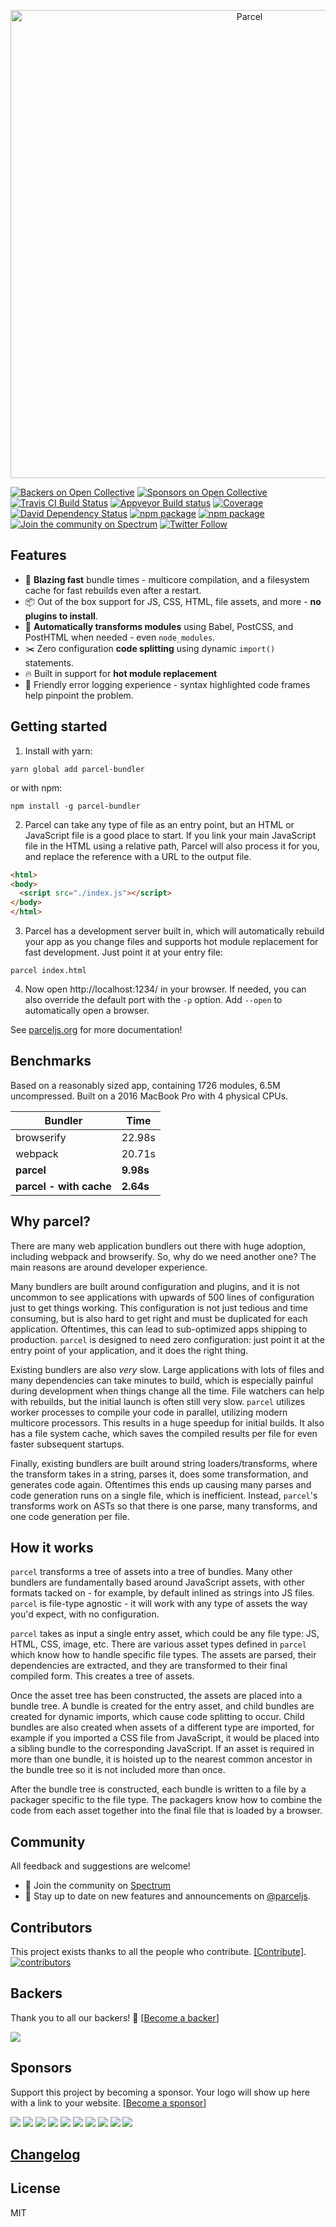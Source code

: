 <p align="center">
  <a href="https://parceljs.org/" target="_blank">
    <img alt="Parcel" src="https://user-images.githubusercontent.com/19409/31321658-f6aed0f2-ac3d-11e7-8100-1587e676e0ec.png" width="749">
  </a>
</p>

[![Backers on Open Collective](https://opencollective.com/parcel/backers/badge.svg)](#backers) [![Sponsors on Open Collective](https://opencollective.com/parcel/sponsors/badge.svg)](#sponsors)
[![Travis CI Build Status](https://travis-ci.org/parcel-bundler/parcel.svg?branch=master)](https://travis-ci.org/parcel-bundler/parcel)
[![Appveyor Build status](https://ci.appveyor.com/api/projects/status/nr7d6qjxj3wwsw6n/branch/master?svg=true)](https://ci.appveyor.com/project/devongovett/parcel)
[![Coverage](https://img.shields.io/codecov/c/github/parcel-bundler/parcel/master.svg)](https://codecov.io/github/parcel-bundler/parcel/)
[![David Dependency Status](https://david-dm.org/parcel-bundler/parcel.svg)](https://david-dm.org/parcel-bundler/parcel)
[![npm package](https://img.shields.io/npm/v/parcel-bundler.svg)](https://www.npmjs.com/package/parcel-bundler)
[![npm package](https://img.shields.io/npm/dm/parcel-bundler.svg)](https://www.npmjs.com/package/parcel-bundler)
[![Join the community on Spectrum](https://withspectrum.github.io/badge/badge.svg)](https://spectrum.chat/parcel)
[![Twitter Follow](https://img.shields.io/twitter/follow/parceljs.svg?style=social)](https://twitter.com/parceljs)

## Features

* 🚀 **Blazing fast** bundle times - multicore compilation, and a filesystem cache for fast rebuilds even after a restart.
* 📦 Out of the box support for JS, CSS, HTML, file assets, and more - **no plugins to install**.
* 🐠 **Automatically transforms modules** using Babel, PostCSS, and PostHTML when needed - even `node_modules`.
* ✂️ Zero configuration **code splitting** using dynamic `import()` statements.
* 🔥 Built in support for **hot module replacement**
* 🚨 Friendly error logging experience - syntax highlighted code frames help pinpoint the problem.

## Getting started

1. Install with yarn:

```shell
yarn global add parcel-bundler
```

or with npm:

```shell
npm install -g parcel-bundler
```

2. Parcel can take any type of file as an entry point, but an HTML or JavaScript file is a good place to start. If you link your main JavaScript file in the HTML using a relative path, Parcel will also process it for you, and replace the reference with a URL to the output file.

```html
<html>
<body>
  <script src="./index.js"></script>
</body>
</html>
```

3. Parcel has a development server built in, which will automatically rebuild your app as you change files and supports hot module replacement for fast development. Just point it at your entry file:

```shell
parcel index.html
```

4. Now open http://localhost:1234/ in your browser. If needed, you can also override the default port with the `-p` option. Add `--open` to automatically open a browser.

See [parceljs.org](https://parceljs.org) for more documentation!

## Benchmarks

Based on a reasonably sized app, containing 1726 modules, 6.5M uncompressed. Built on a 2016 MacBook Pro with 4 physical CPUs.

| Bundler                 | Time      |
| ----------------------- | --------- |
| browserify              | 22.98s    |
| webpack                 | 20.71s    |
| **parcel**              | **9.98s** |
| **parcel - with cache** | **2.64s** |

## Why parcel?

There are many web application bundlers out there with huge adoption, including webpack and browserify. So, why do we need another one? The main reasons are around developer experience.

Many bundlers are built around configuration and plugins, and it is not uncommon to see applications with upwards of 500 lines of configuration just to get things working. This configuration is not just tedious and time consuming, but is also hard to get right and must be duplicated for each application. Oftentimes, this can lead to sub-optimized apps shipping to production. `parcel` is designed to need zero configuration: just point it at the entry point of your application, and it does the right thing.

Existing bundlers are also _very_ slow. Large applications with lots of files and many dependencies can take minutes to build, which is especially painful during development when things change all the time. File watchers can help with rebuilds, but the initial launch is often still very slow. `parcel` utilizes worker processes to compile your code in parallel, utilizing modern multicore processors. This results in a huge speedup for initial builds. It also has a file system cache, which saves the compiled results per file for even faster subsequent startups.

Finally, existing bundlers are built around string loaders/transforms, where the transform takes in a string, parses it, does some transformation, and generates code again. Oftentimes this ends up causing many parses and code generation runs on a single file, which is inefficient. Instead, `parcel`'s transforms work on ASTs so that there is one parse, many transforms, and one code generation per file.

## How it works

`parcel` transforms a tree of assets into a tree of bundles. Many other bundlers are fundamentally based around JavaScript assets, with other formats tacked on - for example, by default inlined as strings into JS files. `parcel` is file-type agnostic - it will work with any type of assets the way you'd expect, with no configuration.

`parcel` takes as input a single entry asset, which could be any file type: JS, HTML, CSS, image, etc. There are various asset types defined in `parcel` which know how to handle specific file types. The assets are parsed, their dependencies are extracted, and they are transformed to their final compiled form. This creates a tree of assets.

Once the asset tree has been constructed, the assets are placed into a bundle tree. A bundle is created for the entry asset, and child bundles are created for dynamic imports, which cause code splitting to occur. Child bundles are also created when assets of a different type are imported, for example if you imported a CSS file from JavaScript, it would be placed into a sibling bundle to the corresponding JavaScript. If an asset is required in more than one bundle, it is hoisted up to the nearest common ancestor in the bundle tree so it is not included more than once.

After the bundle tree is constructed, each bundle is written to a file by a packager specific to the file type. The packagers know how to combine the code from each asset together into the final file that is loaded by a browser.

## Community

All feedback and suggestions are welcome!

* 💬 Join the community on [Spectrum](https://spectrum.chat/parcel)
* 📣 Stay up to date on new features and announcements on [@parceljs](https://twitter.com/parceljs).

## Contributors

This project exists thanks to all the people who contribute. [[Contribute]](CONTRIBUTING.md).
<a href="https://github.com/parcel-bundler/parcel/graphs/contributors"><img src="https://opencollective.com/parcel/contributors.svg?width=890" title="contributors" alt="contributors" /></a>

## Backers

Thank you to all our backers! 🙏 [[Become a backer](https://opencollective.com/parcel#backer)]

<a href="https://opencollective.com/parcel#backers" target="_blank"><img src="https://opencollective.com/parcel/backers.svg?width=890"></a>

## Sponsors

Support this project by becoming a sponsor. Your logo will show up here with a link to your website. [[Become a sponsor](https://opencollective.com/parcel#sponsor)]

<a href="https://opencollective.com/parcel/sponsor/0/website" target="_blank"><img src="https://opencollective.com/parcel/sponsor/0/avatar.svg"></a>
<a href="https://opencollective.com/parcel/sponsor/1/website" target="_blank"><img src="https://opencollective.com/parcel/sponsor/1/avatar.svg"></a>
<a href="https://opencollective.com/parcel/sponsor/2/website" target="_blank"><img src="https://opencollective.com/parcel/sponsor/2/avatar.svg"></a>
<a href="https://opencollective.com/parcel/sponsor/3/website" target="_blank"><img src="https://opencollective.com/parcel/sponsor/3/avatar.svg"></a>
<a href="https://opencollective.com/parcel/sponsor/4/website" target="_blank"><img src="https://opencollective.com/parcel/sponsor/4/avatar.svg"></a>
<a href="https://opencollective.com/parcel/sponsor/5/website" target="_blank"><img src="https://opencollective.com/parcel/sponsor/5/avatar.svg"></a>
<a href="https://opencollective.com/parcel/sponsor/6/website" target="_blank"><img src="https://opencollective.com/parcel/sponsor/6/avatar.svg"></a>
<a href="https://opencollective.com/parcel/sponsor/7/website" target="_blank"><img src="https://opencollective.com/parcel/sponsor/7/avatar.svg"></a>
<a href="https://opencollective.com/parcel/sponsor/8/website" target="_blank"><img src="https://opencollective.com/parcel/sponsor/8/avatar.svg"></a>
<a href="https://opencollective.com/parcel/sponsor/9/website" target="_blank"><img src="https://opencollective.com/parcel/sponsor/9/avatar.svg"></a>

## [Changelog](https://github.com/parcel-bundler/parcel/blob/master/CHANGELOG.md)

## License

MIT
